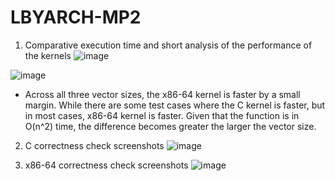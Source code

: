 # LBYARCH-MP2

1) Comparative execution time and short analysis of the performance of the kernels
![image](https://github.com/steve3github/LBYARCH-MP2/assets/116737560/dfed7b04-bf52-4833-8847-a9a865924b63)

![image](https://github.com/steve3github/LBYARCH-MP2/assets/116737560/201d06fb-adf8-48e6-ab62-768626489b5b)

- Across all three vector sizes, the x86-64 kernel is faster by a small margin. While there are some test cases where the C kernel is faster, but in most cases, x86-64 kernel is faster. Given that the function is in O(n^2) time, the difference becomes greater the larger the vector size.

2) C correctness check screenshots
![image](https://github.com/steve3github/LMYARCH-MP2/assets/116737560/11ec2169-f8e0-4fbb-a7f8-0e76b7cfefef)


3) x86-64 correctness check screenshots
![image](https://github.com/steve3github/LMYARCH-MP2/assets/116737560/dda97c4a-438b-4fda-ba86-fcdb144c0cad)
